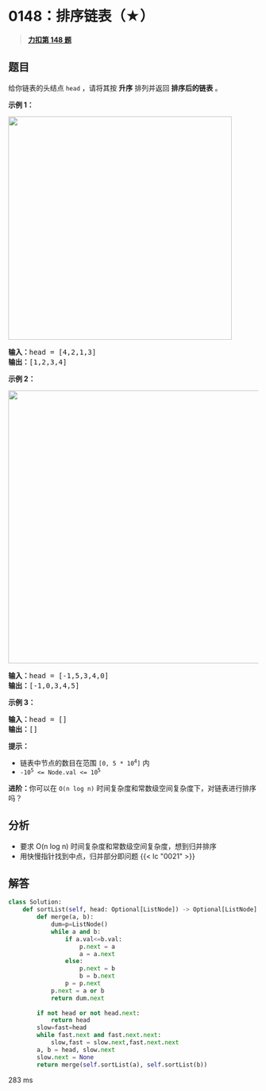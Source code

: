 # 0148：排序链表（★）


> <u>**[力扣第 148 题](https://leetcode.cn/problems/sort-list/)**</u>

## 题目

<p>给你链表的头结点 <code>head</code> ，请将其按 <strong>升序</strong> 排列并返回 <strong>排序后的链表</strong> 。</p>

<ul>
</ul>



<p><strong>示例 1：</strong></p>
<img alt="" src="https://assets.leetcode.com/uploads/2020/09/14/sort_list_1.jpg" style="width: 450px;" />
<pre>
<b>输入：</b>head = [4,2,1,3]
<b>输出：</b>[1,2,3,4]
</pre>

<p><strong>示例 2：</strong></p>
<img alt="" src="https://assets.leetcode.com/uploads/2020/09/14/sort_list_2.jpg" style="width: 550px;" />
<pre>
<b>输入：</b>head = [-1,5,3,4,0]
<b>输出：</b>[-1,0,3,4,5]
</pre>

<p><strong>示例 3：</strong></p>

<pre>
<b>输入：</b>head = []
<b>输出：</b>[]
</pre>



<p><b>提示：</b></p>

<ul>
<li>链表中节点的数目在范围 <code>[0, 5 * 10<sup>4</sup>]</code> 内</li>
<li><code>-10<sup>5</sup> &lt;= Node.val &lt;= 10<sup>5</sup></code></li>
</ul>



<p><b>进阶：</b>你可以在 <code>O(n log n)</code> 时间复杂度和常数级空间复杂度下，对链表进行排序吗？</p>


## 分析

- 要求 O(n log n) 时间复杂度和常数级空间复杂度，想到归并排序
- 用快慢指针找到中点，归并部分即问题 {{< lc "0021" >}} 

## 解答

```python
class Solution:
    def sortList(self, head: Optional[ListNode]) -> Optional[ListNode]:
        def merge(a, b):
            dum=p=ListNode()
            while a and b:
                if a.val<=b.val:
                    p.next = a
                    a = a.next
                else:
                    p.next = b
                    b = b.next
                p = p.next
            p.next = a or b
            return dum.next
        
        if not head or not head.next:
            return head
        slow=fast=head
        while fast.next and fast.next.next:
            slow,fast = slow.next,fast.next.next
        a, b = head, slow.next
        slow.next = None
        return merge(self.sortList(a), self.sortList(b))
```
283 ms

